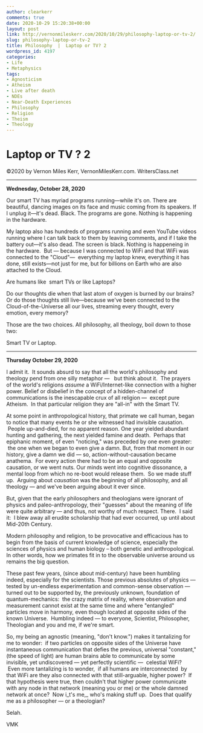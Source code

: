 ```yaml
---
author: clearkerr
comments: true
date: 2020-10-29 15:20:38+00:00
layout: post
link: http://vernonmileskerr.com/2020/10/29/philosophy-laptop-or-tv-2/
slug: philosophy-laptop-or-tv-2
title: Philosophy  |  Laptop or TV? 2
wordpress_id: 4197
categories:
- Life
- Metaphysics
tags:
- Agnosticism
- Atheism
- Live after death
- NDEs
- Near-Death Experiences
- Philosophy
- Religion
- Theism
- Theology
---
```


# Laptop or TV ? 2


©2020 by Vernon Miles Kerr, VernonMilesKerr.com. WritersClass.net



* * *



**Wednesday, October 28, 2020**

Our smart TV has myriad programs running—while it's on. There are beautiful, dancing images on its face and music coming from its speakers. If I unplug it—it's dead. Black. The programs are gone. Nothing is happening in the hardware.

My laptop also has hundreds of programs running and even YouTube videos running where I can talk back to them by leaving comments, and if I take the battery out—it's also dead. The screen is black. Nothing is happeneing in the hardware.  But — because I was connected to WiFi and that WiFi was connected to the "Cloud"—  everything my laptop knew, everything it has done, still exists—not just for me, but for billions on Earth who are also attached to the Cloud.

Are humans like  smart TVs or like Laptops?

Do our thoughts die when that last atom of oxygen is burned by our brains? Or do those thoughts still live—because we've been connected to the Cloud-of-the-Universe all our lives, streaming every thought, every emotion, every memory?

Those are the two choices. All philosophy, all theology, boil down to those two:

Smart TV
or Laptop.



* * *



**Thursday October 29, 2020**

I admit it.  It sounds absurd to say that all the world's philosophy and theology pend from one silly metaphor —   but think about it.  The prayers of the world's religions _assume_ a WiFi/Internet-like connection with a higher power. Belief or disbelief in the concept of a hidden-channel of communications is the inescapable crux of all religion —  except pure Atheism.  In that particular religion they are "all-in" with the Smart TV.

At some point in anthropological history, that primate we call human, began to notice that many events he or she witnessed had invisible causation.  People up-and-died, for no apparent reason. One year yielded abundant hunting and gathering, the next yielded famine and death.  Perhaps that epiphanic moment, of even "noticing," was preceded by one even greater:  the one when we began to even give a damn. But, from that moment in our history, give a damn we did — so, action-without-causation became anathema.  For every action there had to be an equal and opposite causation, or we went nuts. Our minds went into cognitive dissonance, a mental loop from which no re-boot would release them.  So we made stuff up.  Arguing about _causation_ was the beginning of all philosophy, and all theology — and we've been arguing about it ever since.

But, given that the early philosophers and theologians were ignorant of physics and paleo-anthropology, their "guesses" about the meaning of life were quite arbitrary — and thus, not worthy of much respect. There.  I said it:  I blew away all erudite scholarship that had ever occurred, up until about Mid-20th Century.

Modern philosophy and religion, to be provocative and efficacious has to begin from the basis of current knowledge of science, especially the sciences of physics and human biology – both genetic and anthropological. In other words, how we primates fit in to the observable universe around us remains the big question.

These past few years, (since about mid-century) have been humbling indeed, especially for the scientists. Those previous absolutes of physics — tested by un-endless experimentation and common-sense observation — turned out to be supported by, the previously unknown, foundation of quantum-mechanics:  the crazy matrix of reality, where observation and measurement cannot exist at the same time and where "entangled" particles move in harmony, even though located at opposite sides of the known Universe.  Humbling indeed — to everyone, Scientist, Philosopher, Theologian and you and me, if we're smart.

So, my being an agnostic (meaning, "don't know.") makes it tantalizing for me to wonder:  if two particles on opposite sides of the Universe have instantaneous communication that defies the previous, universal "constant," (the speed of light) are human brains able to communicate by some invisible, yet undiscovered — yet perfectly scientific —  celestial WiFi?  Even more tantalizing is to wonder,  if all humans are interconnected  by that WiFi are they also connected with that still-arguable, higher power?  If that hypothesis were true, then couldn't that higher power communicate with any node in that network (meaning you or me) or the whole damned network at once?  Now i_t's me,_ who's making stuff up.  Does that qualify me as a philosopher — or a theologian?

Selah.

VMK
